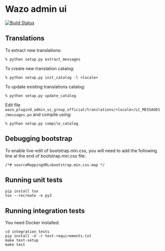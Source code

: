 Wazo admin ui
=============

[![Build Status](https://jenkins.wazo.community/buildStatus/icon?job=wazo-admin-ui)](https://jenkins.wazo.community/job/wazo-admin-ui)

## Translations

To extract new translations:

    % python setup.py extract_messages

To create new translation catalog:

    % python setup.py init_catalog -l <locale>

To update existing translations catalog:

    % python setup.py update_catalog

Edit file `wazo_plugind_admin_ui_group_official/translations/<locale>/LC_MESSAGES/messages.po` and compile
using:

    % python setup.py compile_catalog


## Debugging bootstrap

To enable live-edit of bootstrap.min.css, you will need to add the following line at the end of
bootstrap.min.css file:

    /*# sourceMappingURL=bootstrap.min.css.map */


Running unit tests
------------------

```
pip install tox
tox --recreate -e py3
```

Running integration tests
-------------------------

You need Docker installed.

```
cd integration_tests
pip install -U -r test-requirements.txt
make test-setup
make test
```
